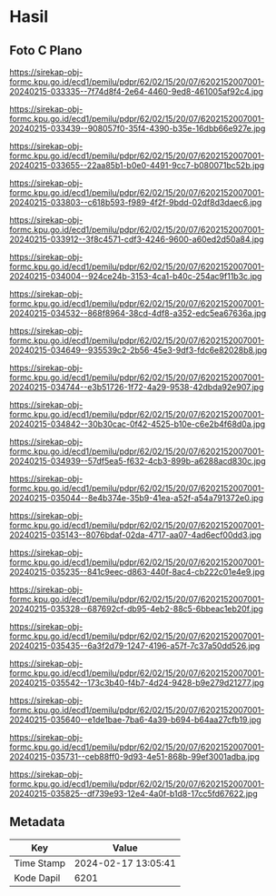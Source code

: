 # Hasil

## Foto C Plano

https://sirekap-obj-formc.kpu.go.id/ecd1/pemilu/pdpr/62/02/15/20/07/6202152007001-20240215-033335--7f74d8f4-2e64-4460-9ed8-461005af92c4.jpg

https://sirekap-obj-formc.kpu.go.id/ecd1/pemilu/pdpr/62/02/15/20/07/6202152007001-20240215-033439--908057f0-35f4-4390-b35e-16dbb66e927e.jpg

https://sirekap-obj-formc.kpu.go.id/ecd1/pemilu/pdpr/62/02/15/20/07/6202152007001-20240215-033655--22aa85b1-b0e0-4491-9cc7-b080071bc52b.jpg

https://sirekap-obj-formc.kpu.go.id/ecd1/pemilu/pdpr/62/02/15/20/07/6202152007001-20240215-033803--c618b593-f989-4f2f-9bdd-02df8d3daec6.jpg

https://sirekap-obj-formc.kpu.go.id/ecd1/pemilu/pdpr/62/02/15/20/07/6202152007001-20240215-033912--3f8c4571-cdf3-4246-9600-a60ed2d50a84.jpg

https://sirekap-obj-formc.kpu.go.id/ecd1/pemilu/pdpr/62/02/15/20/07/6202152007001-20240215-034004--924ce24b-3153-4ca1-b40c-254ac9f11b3c.jpg

https://sirekap-obj-formc.kpu.go.id/ecd1/pemilu/pdpr/62/02/15/20/07/6202152007001-20240215-034532--868f8964-38cd-4df8-a352-edc5ea67636a.jpg

https://sirekap-obj-formc.kpu.go.id/ecd1/pemilu/pdpr/62/02/15/20/07/6202152007001-20240215-034649--935539c2-2b56-45e3-9df3-fdc6e82028b8.jpg

https://sirekap-obj-formc.kpu.go.id/ecd1/pemilu/pdpr/62/02/15/20/07/6202152007001-20240215-034744--e3b51726-1f72-4a29-9538-42dbda92e907.jpg

https://sirekap-obj-formc.kpu.go.id/ecd1/pemilu/pdpr/62/02/15/20/07/6202152007001-20240215-034842--30b30cac-0f42-4525-b10e-c6e2b4f68d0a.jpg

https://sirekap-obj-formc.kpu.go.id/ecd1/pemilu/pdpr/62/02/15/20/07/6202152007001-20240215-034939--57df5ea5-f632-4cb3-899b-a6288acd830c.jpg

https://sirekap-obj-formc.kpu.go.id/ecd1/pemilu/pdpr/62/02/15/20/07/6202152007001-20240215-035044--8e4b374e-35b9-41ea-a52f-a54a791372e0.jpg

https://sirekap-obj-formc.kpu.go.id/ecd1/pemilu/pdpr/62/02/15/20/07/6202152007001-20240215-035143--8076bdaf-02da-4717-aa07-4ad6ecf00dd3.jpg

https://sirekap-obj-formc.kpu.go.id/ecd1/pemilu/pdpr/62/02/15/20/07/6202152007001-20240215-035235--841c9eec-d863-440f-8ac4-cb222c01e4e9.jpg

https://sirekap-obj-formc.kpu.go.id/ecd1/pemilu/pdpr/62/02/15/20/07/6202152007001-20240215-035328--687692cf-db95-4eb2-88c5-6bbeac1eb20f.jpg

https://sirekap-obj-formc.kpu.go.id/ecd1/pemilu/pdpr/62/02/15/20/07/6202152007001-20240215-035435--6a3f2d79-1247-4196-a57f-7c37a50dd526.jpg

https://sirekap-obj-formc.kpu.go.id/ecd1/pemilu/pdpr/62/02/15/20/07/6202152007001-20240215-035542--173c3b40-f4b7-4d24-9428-b9e279d21277.jpg

https://sirekap-obj-formc.kpu.go.id/ecd1/pemilu/pdpr/62/02/15/20/07/6202152007001-20240215-035640--e1de1bae-7ba6-4a39-b694-b64aa27cfb19.jpg

https://sirekap-obj-formc.kpu.go.id/ecd1/pemilu/pdpr/62/02/15/20/07/6202152007001-20240215-035731--ceb88ff0-9d93-4e51-868b-99ef3001adba.jpg

https://sirekap-obj-formc.kpu.go.id/ecd1/pemilu/pdpr/62/02/15/20/07/6202152007001-20240215-035825--df739e93-12e4-4a0f-b1d8-17cc5fd67622.jpg


## Metadata

| Key        | Value               |
| ---------- | ------------------- |
| Time Stamp | 2024-02-17 13:05:41 |
| Kode Dapil | 6201                |



